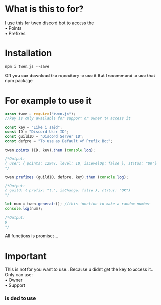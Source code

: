 # What is this to for?

I use this for twen discord bot to access the</br>
• Points</br>
• Prefixes</br>

# Installation

`npm i twen.js --save`

OR you can download the repository to use it
But I recommend to use that npm package

# For example to use it

```js
const twen = require("twen.js");
//key is only available for support or owner to access it

const key = "Like i said";
const ID = "Discord User ID";
const guildID = "Discord Server ID";
const defpre = "To use as Default of Prefix Bot";

twen.points (ID, key).then (console.log);

/*Output:
{ user: { points: 12948, level: 10, isLevelUp: false }, status: "OK"}
*/

twen.prefixes (guildID, defpre, key).then (console.log);

/*Output:
{ guild: { prefix: "t.", isChange: false }, status: "OK"}
*/

let num = twen.generate(); //this function to make a random number
console.log(num);

/*Output:
9
*/
```
All functions is promises...
# Important

This is not for you want to use.. 
Because u didnt get the key to access it..
Only can use:</br>
• Owner</br>
• Support</br>

### is ded to use
